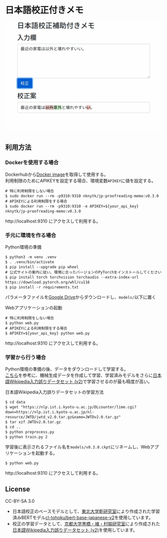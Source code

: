 # 日本語校正付きメモ

![](./demo.gif)

## 利用方法

### Dockerを使用する場合

Dockerhubから[Docker image](https://hub.docker.com/r/nknytk/jp-proofreading-memo)を取得して使用する。  
利用制限のためにAPIKEYを設定する場合、環境変数`APIKEY`に値を設定する。

```
# 特に利用制限をしない場合
$ sudo docker run --rm -p9310:9310 nknytk/jp-proofreading-memo:v0.3.0
# APIKEYによる利用制限をする場合
$ sudo docker run --rm -p9310:9310 -e APIKEY=${your_api_key} nknytk/jp-proofreading-memo:v0.3.0
```

http://localhost:9310 にアクセスして利用する。

### 手元に環境を作る場合

Python環境の準備

```
$ python3 -m venv .venv
$ . .venv/bin/activate
$ pip install --upgrade pip wheel
# 公式サイトの案内に従い、環境に合ったバージョンのPyTorchをインストールしてください
$ pip install torch torchvision torchaudio --extra-index-url https://download.pytorch.org/whl/cu116
$ pip install -r requirements.txt
```

パラメータファイルを[Google Drive](https://drive.google.com/file/d/1HaH7gFj152TFcE5-IHmVGMbYR9n0hDAY/view?usp=share_link)からダウンロードし、`models/`以下に置く

Webアプリケーションの起動

```
# 特に利用制限をしない場合
$ python web.py
# APIKEYによる利用制限をする場合
$ APIKEY=${your_api_key} python web.py
```

http://localhost:9310 にアクセスして利用する。

### 学習から行う場合

Python環境の準備の後、データをダウンロードして学習する。  
[こちら](https://gist.github.com/nknytk/94445b30118beeb661732dfc68e4a7d5)を参考に、機械生成データを作成して学習、学習済みモデルをさらに[日本語Wikipedia入力誤りデータセット (v2)](https://nlp.ist.i.kyoto-u.ac.jp/?%E6%97%A5%E6%9C%AC%E8%AA%9EWikipedia%E5%85%A5%E5%8A%9B%E8%AA%A4%E3%82%8A%E3%83%87%E3%83%BC%E3%82%BF%E3%82%BB%E3%83%83%E3%83%88)で学習させるのが最も精度が高い。

日本語Wikipedia入力誤りデータセットの学習方法
```
$ cd data
$ wget "https://nlp.ist.i.kyoto-u.ac.jp/DLcounter/lime.cgi?down=https://nlp.ist.i.kyoto-u.ac.jp/nl-resource/JWTD/jwtd_v2.0.tar.gz&name=JWTDv2.0.tar.gz"
$ tar xzf JWTDv2.0.tar.gz
$ cd ..
$ python preprocess.py
$ python train.py 2
```

学習後に表示されるファイル名を`models/v0.3.0.ckpt`にリネームし、Webアプリケーションを起動する。

```
$ python web.py
```

http://localhost:9310 にアクセスして利用する。

## License

CC-BY-SA 3.0

* 日本語校正のベースモデルとして、[東北大学乾研究室](https://www.nlp.ecei.tohoku.ac.jp/)により作成された学習済みBERTモデル[cl-tohoku/bert-base-japanese-v2](https://huggingface.co/cl-tohoku/bert-base-japanese-v2)を使用しています。
* 校正の学習データとして、[京都大学黒橋・褚・村脇研究室](https://nlp.ist.i.kyoto-u.ac.jp/)により作成された[日本語Wikipedia入力誤りデータセット (v2)](https://nlp.ist.i.kyoto-u.ac.jp/?%E6%97%A5%E6%9C%AC%E8%AA%9EWikipedia%E5%85%A5%E5%8A%9B%E8%AA%A4%E3%82%8A%E3%83%87%E3%83%BC%E3%82%BF%E3%82%BB%E3%83%83%E3%83%88)を使用しています。
